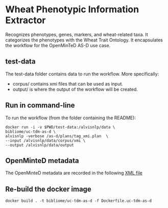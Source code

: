 # Wheat Phenotypic Information Extractor

Recognizes phenotypes, genes, markers, and wheat-related taxa. It categorizes the phenotypes with the Wheat Trait Ontology. It encapsulates the workflow for the OpenMinTeD AS-D use case.

## test-data
The test-data folder contains data to run the workflow. More specifically:
* corpus/ contains xmi files that can be used as input.
* output/ is where the output of the workflow will be created.

## Run in command-line

To run the workflow (from the folder containing the README):


<!---```
docker run -i --rm -v $PWD/test-data:/alvisnlp/data -a stderr \
bibliome/uc-tdm-as-d \
alvisnlp org.bibliome.alvisnlp.modules.uc-tmd-as-d \
--input /alvisnlp/data/corpus/test.xml \
--output /alvisnlp/data/output
```
--->

```
docker run -i -v $PWD/test-data:/alvisnlp/data \
bibliome/uc-tdm-as-d \ 
alvisnlp -verbose /as-d/plans/tag_xmi.plan  \
--input /alvisnlp/data/corpus/xmi \
--output /alvisnlp/data/output
```


<!--- ```docker run -i --rm -v $PWD/test-data/:/as-d/data ldeleger/uc-tdm-as-d-docker alvisnlp -J "-Xmx30g" -entity inputfile /as-d/data/corpus/test.txt -entity outdir /as-d/data/output plans/tag_WoS_abstracts.plan``` --->

## OpenMinteD metadata

The OpenMinteD metadata are recorded in the following [XML file](wheat-phenotypic-information-extractor.xml)

## Re-build the docker image

```docker build . -t bibliome/uc-tdm-as-d -f Dockerfile.uc-tdm-as-d```
